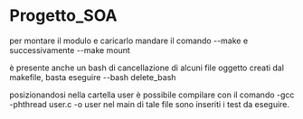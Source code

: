 # Progetto_SOA

per montare il modulo e caricarlo mandare il comando --make e successivamente --make mount

è presente anche un bash di cancellazione di alcuni file oggetto creati dal makefile, basta eseguire --bash delete_bash

posizionandosi nella cartella user è possibile compilare con il comando -gcc -phthread user.c -o user
nel main di tale file sono inseriti i test da eseguire.
